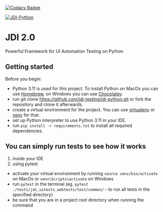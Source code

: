 [![Codacy Badge](https://api.codacy.com/project/badge/Grade/d32dfa2483034a89859b8de765d9fd76)](https://www.codacy.com/app/jdi-testing/jdi-python?utm_source=github.com&amp;utm_medium=referral&amp;utm_content=jdi-testing/jdi-python&amp;utm_campaign=Badge_Grade)

[![JDI-Python](https://github.com/jdi-testing/jdi-python/actions/workflows/jdi-python.yml/badge.svg)](https://github.com/jdi-testing/jdi-python/actions/workflows/jdi-python.yml)

# JDI 2.0
Powerful Framework for UI Automation Testing on Python

## Getting started
Before you begin:
- Python 3.11 is used for this project. To install Python on MacOs you can use [Homebrew](https://brew.sh/), on Windows you can use [Chocolatey](https://chocolatey.org/).
- run git clone https://github.com/jdi-testing/jdi-python.git or fork the repository and clone it afterwards.
- create a virtual environment for the project. You can use [virtualenv](https://virtualenv.pypa.io/en/latest/) or [venv](https://docs.python.org/3/library/venv.html) for that.
- set up Python interpreter to use Python 3.11 in your IDE.
- run `pip install -r requirements.txt` to install all required dependencies.

## You can simply run tests to see how it works
1. inside your IDE
2. using pytest
 - activate your virtual environment by running `source venv/bin/activate` on MacOs or `venv\Scripts\activate` on Windows
 - run `pytest` in the terminal (eg. `pytest ./tests/jdi_uitests_webtests/test/common/`       - to run all tests in the specified directory)
 - be sure that you are in a project root directory when running the command